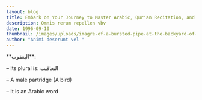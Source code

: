 ```yaml
---
layout: blog
title: Embark on Your Journey to Master Arabic, Qur'an Recitation, and Writing
description: Omnis rerum repellen vbv
date: 1996-09-10
thumbnail: /images/uploads/imagre-of-a-bursted-pipe-at-the-backyard-of-a-house-1-.png
author: "Animi deserunt vel "
---
```


\*\*اليعقوب\*\*:

– Its plural is: اليعاقيب

– A male partridge (A bird)

– It is an Arabic word
